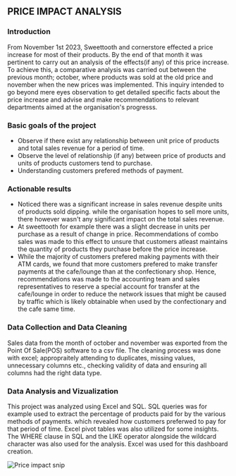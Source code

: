 ## PRICE IMPACT ANALYSIS

### Introduction
From November 1st 2023, Sweettooth and cornerstore effected a price increase for most of their products. By the end of that month it was pertinent to carry out an analysis of the effects(if any) of this price increase. To achieve this, a comparative analysis was carried out between the previous month; october, where products was sold at the old price and november when the new prices was implemented. This inquiry intended to go beyond mere eyes observation to get detailed specific facts about the price increase and advise and make recommendations to relevant departments aimed at the organisation's progresss. 
### Basic goals of the project
* Observe if there exist any relationship between unit price of products and total sales revenue for a period of time.
* Observe the level of relationship (if any) between price of products and units of products customers tend to purchase.
* Understanding customers prefered methods of payment.
### Actionable results
* Noticed there was a significant increase in sales revenue despite units of products sold dipping. while the organisation hopes to sell more units, there however wasn't any significant impact on the total sales revenue.
* At sweettooth for example there was a slight decrease in units per purchase as a result of change in price. Recommendations of combo sales was made to this effect to unsure that customers atleast maintains the quantity of products they purchase before the price increase.
* While the majority of customers prefered making payments with their ATM cards, we found that more customers prefered to make transfer payments at the cafe/lounge than at the confectionary shop. Hence, recommendations was made to the accounting team and sales representatives to reserve a special account for transfer at the cafe/lounge in order to reduce the network issues that might be caused by traffic which is likely obtainable when used by the confectionary and the cafe same time.
### Data Collection and Data Cleaning
Sales data from the month of october and november was exported from the Point Of Sale(POS) software to a csv file. The cleaning process was done with excel; appropraitely attending to duplicates, missing values, unnecessary columns etc., checking validity of data and ensuring all columns had the right data type.
### Data Analysis and Vizualization
This project was analyzed using Excel and SQL. SQL queries was for example used to extract the percentage of products paid for by the various methods of payments. which revealed how customers preferwed to pay for that period of time. Excel pivot tables was also utilized for some insights. The WHERE clause in SQL and the LIKE operator alongside the wildcard character was also used for the analysis. Excel was used for this dashboard creation. 

![Price impact snip](https://github.com/OJEOZI/Price-impact-analysis/assets/147529527/4c8417d5-ebfa-49af-b6ca-06c736128d32)


